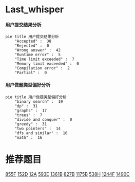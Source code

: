 # Last_whisper

<!-- tabs:start -->



#### **用户提交结果分析**

```mermaid
pie title 用户提交结果分析
    "Accepted" :  38
    "Rejected" :  0
    "Wrong answer" :  42
    "Runtime error" :  5
    "Time limit exceeded" :  7
    "Memory limit exceeded" :  0
    "Compilation error" :  2
    "Partial" :  0
```

#### **用户做题类型偏好分析**

```mermaid
pie title 用户做题类型偏好分析
    "binary search" :  19
    "dp" :  31
    "graphs" :  17
    "trees" :  7
    "divide and conquer" :  0
    "greedy" :  31
    "two pointers" :  14
    "dfs and similar" :  16
    "math" :  16
```



<!-- tabs:end -->
# 推荐题目
[855F](https://codeforces.com/contest/855/problem/F)
[152D](https://codeforces.com/contest/152/problem/D)
[12A](https://codeforces.com/contest/12/problem/A)
[593E](https://codeforces.com/contest/593/problem/E)
[1361B](https://codeforces.com/contest/1361/problem/B)
[827B](https://codeforces.com/contest/827/problem/B)
[1175B](https://codeforces.com/contest/1175/problem/B)
[538H](https://codeforces.com/contest/538/problem/H)
[1244F](https://codeforces.com/contest/1244/problem/F)
[1490C](https://codeforces.com/contest/1490/problem/C)
